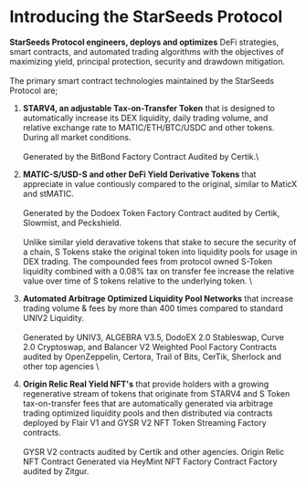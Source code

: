 # Introducing the StarSeeds Protocol

**StarSeeds Protocol engineers, deploys and optimizes** DeFi strategies, smart contracts, and automated trading algorithms with the objectives of maximizing yield, principal protection, security and drawdown mitigation.\
\
The primary smart contract technologies maintained by the StarSeeds Protocol are;

1. **STARV4, an adjustable Tax-on-Transfer Token** that is designed to automatically increase its DEX liquidity, daily trading volume, and relative exchange rate to MATIC/ETH/BTC/USDC and other tokens. During all market conditions. \
   \
   Generated by the BitBond Factory Contract Audited by Certik.\

2. **MATIC-S/USD-S and other DeFi Yield Derivative Tokens** that appreciate in value contiously compared to the original, similar to MaticX and stMATIC. \
   \
   Generated by the Dodoex Token Factory Contract audited by Certik, Slowmist, and Peckshield.\
   \
   Unlike similar yield deravative tokens that stake to secure the security of a chain, S Tokens stake the original token into liquidity pools for usage in DEX trading. The compounded fees from protocol owned S-Token liquidity combined with a 0.08% tax on transfer fee increase the relative value over time of S tokens relative to the underlying token. \

3. **Automated Arbitrage Optimized Liquidity Pool Networks** that increase trading volume & fees by more than 400 times compared to standard UNIV2 Liquidity. \
   \
   Generated by UNIV3, ALGEBRA V3.5, DodoEX 2.0 Stableswap, Curve 2.0 Cryptoswap, and Balancer V2 Weighted Pool Factory Contracts audited by OpenZeppelin, Certora, Trail of Bits, CerTik, Sherlock and other top agencies \

4. **Origin Relic Real Yield NFT's** that provide holders with a growing regenerative stream of tokens that originate from STARV4 and S Token tax-on-transfer fees that are automatically generated via arbitrage trading optimized liquidity pools and then distributed via contracts deployed by Flair V1 and GYSR V2 NFT Token Streaming Factory contracts.\
   \
   GYSR V2 contracts audited by Certik and other agencies. Origin Relic NFT Contract Generated via HeyMint NFT Factory Contract Factory audited by Zitgur.

